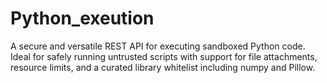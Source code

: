 # Python_exeution
A secure and versatile REST API for executing sandboxed Python code. Ideal for safely running untrusted scripts with support for file attachments, resource limits, and a curated library whitelist including numpy and Pillow.
